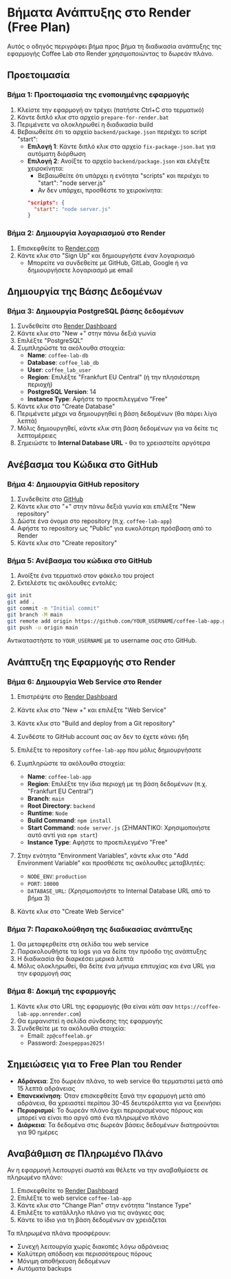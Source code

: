 # Βήματα Ανάπτυξης στο Render (Free Plan)

Αυτός ο οδηγός περιγράφει βήμα προς βήμα τη διαδικασία ανάπτυξης της εφαρμογής Coffee Lab στο Render χρησιμοποιώντας το δωρεάν πλάνο.

## Προετοιμασία

### Βήμα 1: Προετοιμασία της ενοποιημένης εφαρμογής

1. Κλείστε την εφαρμογή αν τρέχει (πατήστε Ctrl+C στο τερματικό)
2. Κάντε διπλό κλικ στο αρχείο `prepare-for-render.bat`
3. Περιμένετε να ολοκληρωθεί η διαδικασία build
4. Βεβαιωθείτε ότι το αρχείο `backend/package.json` περιέχει το script "start":
   - **Επιλογή 1**: Κάντε διπλό κλικ στο αρχείο `fix-package-json.bat` για αυτόματη διόρθωση
   - **Επιλογή 2**: Ανοίξτε το αρχείο `backend/package.json` και ελέγξτε χειροκίνητα:
     - Βεβαιωθείτε ότι υπάρχει η ενότητα "scripts" και περιέχει το "start": "node server.js"
     - Αν δεν υπάρχει, προσθέστε το χειροκίνητα:
     ```json
     "scripts": {
       "start": "node server.js"
     }
     ```

### Βήμα 2: Δημιουργία λογαριασμού στο Render

1. Επισκεφθείτε το [Render.com](https://render.com)
2. Κάντε κλικ στο "Sign Up" και δημιουργήστε έναν λογαριασμό
   - Μπορείτε να συνδεθείτε με GitHub, GitLab, Google ή να δημιουργήσετε λογαριασμό με email

## Δημιουργία της Βάσης Δεδομένων

### Βήμα 3: Δημιουργία PostgreSQL βάσης δεδομένων

1. Συνδεθείτε στο [Render Dashboard](https://dashboard.render.com)
2. Κάντε κλικ στο "New +" στην πάνω δεξιά γωνία
3. Επιλέξτε "PostgreSQL"
4. Συμπληρώστε τα ακόλουθα στοιχεία:
   - **Name**: `coffee-lab-db`
   - **Database**: `coffee_lab_db`
   - **User**: `coffee_lab_user`
   - **Region**: Επιλέξτε "Frankfurt EU Central" (ή την πλησιέστερη περιοχή)
   - **PostgreSQL Version**: 14
   - **Instance Type**: Αφήστε το προεπιλεγμένο "Free"
5. Κάντε κλικ στο "Create Database"
6. Περιμένετε μέχρι να δημιουργηθεί η βάση δεδομένων (θα πάρει λίγα λεπτά)
7. Μόλις δημιουργηθεί, κάντε κλικ στη βάση δεδομένων για να δείτε τις λεπτομέρειες
8. Σημειώστε το **Internal Database URL** - θα το χρειαστείτε αργότερα

## Ανέβασμα του Κώδικα στο GitHub

### Βήμα 4: Δημιουργία GitHub repository

1. Συνδεθείτε στο [GitHub](https://github.com)
2. Κάντε κλικ στο "+" στην πάνω δεξιά γωνία και επιλέξτε "New repository"
3. Δώστε ένα όνομα στο repository (π.χ. `coffee-lab-app`)
4. Αφήστε το repository ως "Public" για ευκολότερη πρόσβαση από το Render
5. Κάντε κλικ στο "Create repository"

### Βήμα 5: Ανέβασμα του κώδικα στο GitHub

1. Ανοίξτε ένα τερματικό στον φάκελο του project
2. Εκτελέστε τις ακόλουθες εντολές:

```bash
git init
git add .
git commit -m "Initial commit"
git branch -M main
git remote add origin https://github.com/YOUR_USERNAME/coffee-lab-app.git
git push -u origin main
```

Αντικαταστήστε το `YOUR_USERNAME` με το username σας στο GitHub.

## Ανάπτυξη της Εφαρμογής στο Render

### Βήμα 6: Δημιουργία Web Service στο Render

1. Επιστρέψτε στο [Render Dashboard](https://dashboard.render.com)
2. Κάντε κλικ στο "New +" και επιλέξτε "Web Service"
3. Κάντε κλικ στο "Build and deploy from a Git repository"
4. Συνδέστε το GitHub account σας αν δεν το έχετε κάνει ήδη
5. Επιλέξτε το repository `coffee-lab-app` που μόλις δημιουργήσατε
6. Συμπληρώστε τα ακόλουθα στοιχεία:
   - **Name**: `coffee-lab-app`
   - **Region**: Επιλέξτε την ίδια περιοχή με τη βάση δεδομένων (π.χ. "Frankfurt EU Central")
   - **Branch**: `main`
   - **Root Directory**: `backend`
   - **Runtime**: `Node`
   - **Build Command**: `npm install`
   - **Start Command**: `node server.js` (ΣΗΜΑΝΤΙΚΟ: Χρησιμοποιήστε αυτό αντί για `npm start`)
   - **Instance Type**: Αφήστε το προεπιλεγμένο "Free"

7. Στην ενότητα "Environment Variables", κάντε κλικ στο "Add Environment Variable" και προσθέστε τις ακόλουθες μεταβλητές:
   - `NODE_ENV`: `production`
   - `PORT`: `10000`
   - `DATABASE_URL`: (Χρησιμοποιήστε το Internal Database URL από το βήμα 3)

8. Κάντε κλικ στο "Create Web Service"

### Βήμα 7: Παρακολούθηση της διαδικασίας ανάπτυξης

1. Θα μεταφερθείτε στη σελίδα του web service
2. Παρακολουθήστε τα logs για να δείτε την πρόοδο της ανάπτυξης
3. Η διαδικασία θα διαρκέσει μερικά λεπτά
4. Μόλις ολοκληρωθεί, θα δείτε ένα μήνυμα επιτυχίας και ένα URL για την εφαρμογή σας

### Βήμα 8: Δοκιμή της εφαρμογής

1. Κάντε κλικ στο URL της εφαρμογής (θα είναι κάτι σαν `https://coffee-lab-app.onrender.com`)
2. Θα εμφανιστεί η σελίδα σύνδεσης της εφαρμογής
3. Συνδεθείτε με τα ακόλουθα στοιχεία:
   - Email: `zp@coffeelab.gr`
   - Password: `Zoespeppas2025!`

## Σημειώσεις για το Free Plan του Render

- **Αδράνεια**: Στο δωρεάν πλάνο, το web service θα τερματιστεί μετά από 15 λεπτά αδράνειας
- **Επανεκκίνηση**: Όταν επισκεφθείτε ξανά την εφαρμογή μετά από αδράνεια, θα χρειαστεί περίπου 30-45 δευτερόλεπτα για να ξεκινήσει
- **Περιορισμοί**: Το δωρεάν πλάνο έχει περιορισμένους πόρους και μπορεί να είναι πιο αργό από ένα πληρωμένο πλάνο
- **Διάρκεια**: Τα δεδομένα στις δωρεάν βάσεις δεδομένων διατηρούνται για 90 ημέρες

## Αναβάθμιση σε Πληρωμένο Πλάνο

Αν η εφαρμογή λειτουργεί σωστά και θέλετε να την αναβαθμίσετε σε πληρωμένο πλάνο:

1. Επισκεφθείτε το [Render Dashboard](https://dashboard.render.com)
2. Επιλέξτε το web service `coffee-lab-app`
3. Κάντε κλικ στο "Change Plan" στην ενότητα "Instance Type"
4. Επιλέξτε το κατάλληλο πλάνο για τις ανάγκες σας
5. Κάντε το ίδιο για τη βάση δεδομένων αν χρειάζεται

Τα πληρωμένα πλάνα προσφέρουν:
- Συνεχή λειτουργία χωρίς διακοπές λόγω αδράνειας
- Καλύτερη απόδοση και περισσότερους πόρους
- Μόνιμη αποθήκευση δεδομένων
- Αυτόματα backups
